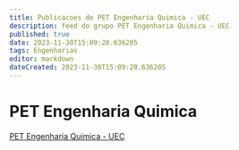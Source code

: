 ```yaml
---
title: Publicacoes de PET Engenharia Quimica - UEC 
description: feed do grupo PET Engenharia Quimica - UEC
published: true
date: 2023-11-30T15:09:28.636205
tags: Engenharias
editor: markdown
dateCreated: 2023-11-30T15:09:28.636205
---
```


# PET Engenharia Quimica
[PET Engenharia Quimica - UEC](/grupo/62PETEngenhariaQuimicaUEC.md)